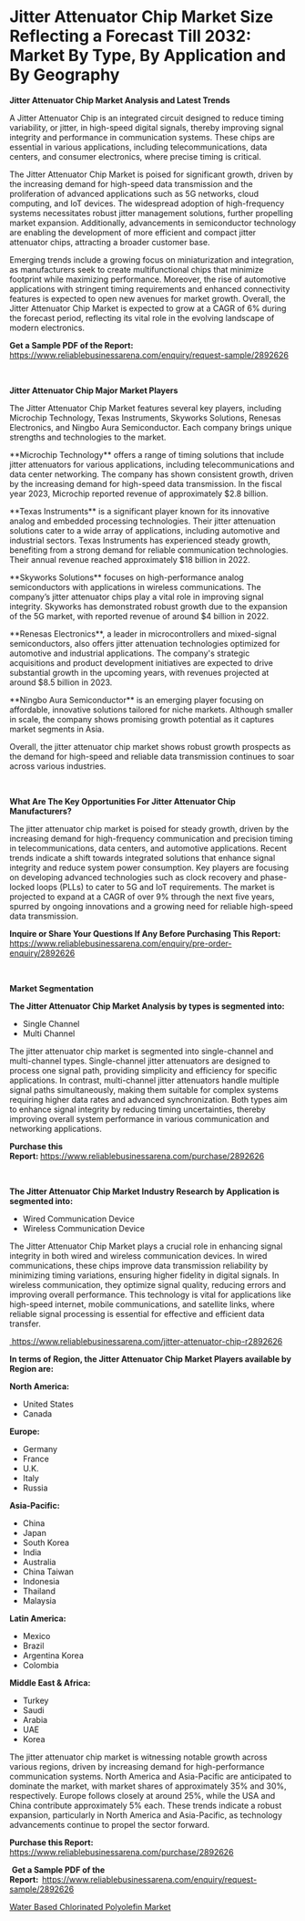 <p><h1>Jitter Attenuator Chip Market Size Reflecting a Forecast Till 2032: Market By Type, By Application and By Geography</h1></p><p><strong>Jitter Attenuator Chip Market Analysis and Latest Trends</strong></p>
<p><p>A Jitter Attenuator Chip is an integrated circuit designed to reduce timing variability, or jitter, in high-speed digital signals, thereby improving signal integrity and performance in communication systems. These chips are essential in various applications, including telecommunications, data centers, and consumer electronics, where precise timing is critical.</p><p>The Jitter Attenuator Chip Market is poised for significant growth, driven by the increasing demand for high-speed data transmission and the proliferation of advanced applications such as 5G networks, cloud computing, and IoT devices. The widespread adoption of high-frequency systems necessitates robust jitter management solutions, further propelling market expansion. Additionally, advancements in semiconductor technology are enabling the development of more efficient and compact jitter attenuator chips, attracting a broader customer base.</p><p>Emerging trends include a growing focus on miniaturization and integration, as manufacturers seek to create multifunctional chips that minimize footprint while maximizing performance. Moreover, the rise of automotive applications with stringent timing requirements and enhanced connectivity features is expected to open new avenues for market growth. Overall, the Jitter Attenuator Chip Market is expected to grow at a CAGR of 6% during the forecast period, reflecting its vital role in the evolving landscape of modern electronics.</p></p>
<p><strong>Get a Sample PDF of the Report:&nbsp;</strong> <a href="https://www.reliablebusinessarena.com/enquiry/request-sample/2892626?utm_campaign=2004&utm_medium=2&utm_source=Github&utm_content=ia&utm_term=15032025&utm_id=jitter-attenuator-chip">https://www.reliablebusinessarena.com/enquiry/request-sample/2892626</a></p>
<p>&nbsp;</p>
<p><strong>Jitter Attenuator Chip Major Market Players</strong></p>
<p><p>The Jitter Attenuator Chip Market features several key players, including Microchip Technology, Texas Instruments, Skyworks Solutions, Renesas Electronics, and Ningbo Aura Semiconductor. Each company brings unique strengths and technologies to the market.</p><p>**Microchip Technology** offers a range of timing solutions that include jitter attenuators for various applications, including telecommunications and data center networking. The company has shown consistent growth, driven by the increasing demand for high-speed data transmission. In the fiscal year 2023, Microchip reported revenue of approximately $2.8 billion.</p><p>**Texas Instruments** is a significant player known for its innovative analog and embedded processing technologies. Their jitter attenuation solutions cater to a wide array of applications, including automotive and industrial sectors. Texas Instruments has experienced steady growth, benefiting from a strong demand for reliable communication technologies. Their annual revenue reached approximately $18 billion in 2022.</p><p>**Skyworks Solutions** focuses on high-performance analog semiconductors with applications in wireless communications. The company’s jitter attenuator chips play a vital role in improving signal integrity. Skyworks has demonstrated robust growth due to the expansion of the 5G market, with reported revenue of around $4 billion in 2022.</p><p>**Renesas Electronics**, a leader in microcontrollers and mixed-signal semiconductors, also offers jitter attenuation technologies optimized for automotive and industrial applications. The company's strategic acquisitions and product development initiatives are expected to drive substantial growth in the upcoming years, with revenues projected at around $8.5 billion in 2023.</p><p>**Ningbo Aura Semiconductor** is an emerging player focusing on affordable, innovative solutions tailored for niche markets. Although smaller in scale, the company shows promising growth potential as it captures market segments in Asia.</p><p>Overall, the jitter attenuator chip market shows robust growth prospects as the demand for high-speed and reliable data transmission continues to soar across various industries.</p></p>
<p>&nbsp;</p>
<p><strong>What Are The Key Opportunities For Jitter Attenuator Chip Manufacturers?</strong></p>
<p><p>The jitter attenuator chip market is poised for steady growth, driven by the increasing demand for high-frequency communication and precision timing in telecommunications, data centers, and automotive applications. Recent trends indicate a shift towards integrated solutions that enhance signal integrity and reduce system power consumption. Key players are focusing on developing advanced technologies such as clock recovery and phase-locked loops (PLLs) to cater to 5G and IoT requirements. The market is projected to expand at a CAGR of over 9% through the next five years, spurred by ongoing innovations and a growing need for reliable high-speed data transmission.</p></p>
<p><strong>Inquire or Share Your Questions If Any Before Purchasing This Report:</strong> <a href="https://www.reliablebusinessarena.com/enquiry/pre-order-enquiry/2892626?utm_campaign=2004&utm_medium=2&utm_source=Github&utm_content=ia&utm_term=15032025&utm_id=jitter-attenuator-chip">https://www.reliablebusinessarena.com/enquiry/pre-order-enquiry/2892626</a></p>
<p>&nbsp;</p>
<p><strong>Market Segmentation</strong></p>
<p><strong>The Jitter Attenuator Chip Market Analysis by types is segmented into:</strong></p>
<p><ul><li>Single Channel</li><li>Multi Channel</li></ul></p>
<p><p>The jitter attenuator chip market is segmented into single-channel and multi-channel types. Single-channel jitter attenuators are designed to process one signal path, providing simplicity and efficiency for specific applications. In contrast, multi-channel jitter attenuators handle multiple signal paths simultaneously, making them suitable for complex systems requiring higher data rates and advanced synchronization. Both types aim to enhance signal integrity by reducing timing uncertainties, thereby improving overall system performance in various communication and networking applications.</p></p>
<p><strong>Purchase this Report:&nbsp;</strong><a href="https://www.reliablebusinessarena.com/purchase/2892626?utm_campaign=2004&utm_medium=2&utm_source=Github&utm_content=ia&utm_term=15032025&utm_id=jitter-attenuator-chip">https://www.reliablebusinessarena.com/purchase/2892626</a></p>
<p>&nbsp;</p>
<p><strong>The Jitter Attenuator Chip Market Industry Research by Application is segmented into:</strong></p>
<p><ul><li>Wired Communication Device</li><li>Wireless Communication Device</li></ul></p>
<p><p>The Jitter Attenuator Chip Market plays a crucial role in enhancing signal integrity in both wired and wireless communication devices. In wired communications, these chips improve data transmission reliability by minimizing timing variations, ensuring higher fidelity in digital signals. In wireless communication, they optimize signal quality, reducing errors and improving overall performance. This technology is vital for applications like high-speed internet, mobile communications, and satellite links, where reliable signal processing is essential for effective and efficient data transfer.</p></p>
<p><a href="https://www.reliablebusinessarena.com/jitter-attenuator-chip-r2892626?utm_campaign=2004&utm_medium=2&utm_source=Github&utm_content=ia&utm_term=15032025&utm_id=jitter-attenuator-chip">&nbsp;https://www.reliablebusinessarena.com/jitter-attenuator-chip-r2892626</a></p>
<p><strong>In terms of Region, the Jitter Attenuator Chip Market Players available by Region are:</strong></p>
<p>
    <p> <strong> North America: </strong>
        <ul>
            <li>United States</li>
            <li>Canada</li>
        </ul>
        </p> 
    <p> <strong> Europe: </strong>
        <ul>
            <li>Germany</li>
            <li>France</li>
            <li>U.K.</li>
            <li>Italy</li>
            <li>Russia</li>
        </ul>
        </p> 
    <p> <strong> Asia-Pacific: </strong>
        <ul>
            <li>China</li>
            <li>Japan</li>
            <li>South Korea</li>
            <li>India</li>
            <li>Australia</li>
            <li>China Taiwan</li>
            <li>Indonesia</li>
            <li>Thailand</li>
            <li>Malaysia</li>
        </ul>
        </p> 
    <p> <strong> Latin America: </strong>
        <ul>
            <li>Mexico</li>
            <li>Brazil</li>
            <li>Argentina Korea</li>
            <li>Colombia</li>
        </ul>
        </p> 
    <p> <strong> Middle East & Africa: </strong>
        <ul>
            <li>Turkey</li>
            <li>Saudi</li>
            <li>Arabia</li>
            <li>UAE</li>
            <li>Korea</li>
        </ul>
    </p>
    </p>
<p><p>The jitter attenuator chip market is witnessing notable growth across various regions, driven by increasing demand for high-performance communication systems. North America and Asia-Pacific are anticipated to dominate the market, with market shares of approximately 35% and 30%, respectively. Europe follows closely at around 25%, while the USA and China contribute approximately 5% each. These trends indicate a robust expansion, particularly in North America and Asia-Pacific, as technology advancements continue to propel the sector forward.</p></p>
<p><strong>Purchase this Report: </strong><a href="https://www.reliablebusinessarena.com/purchase/2892626?utm_campaign=2004&utm_medium=2&utm_source=Github&utm_content=ia&utm_term=15032025&utm_id=jitter-attenuator-chip">https://www.reliablebusinessarena.com/purchase/2892626</a></p>
<p>&nbsp;<strong>Get a Sample PDF of the Report:&nbsp;&nbsp;</strong><a href="https://www.reliablebusinessarena.com/enquiry/request-sample/2892626?utm_campaign=2004&utm_medium=2&utm_source=Github&utm_content=ia&utm_term=15032025&utm_id=jitter-attenuator-chip">https://www.reliablebusinessarena.com/enquiry/request-sample/2892626</a></p>
<p><strong></strong></p>
<p><p><a href="https://github.com/globismark/Market-Research-Report-List-6/blob/main/water-based-chlorinated-polyolefin-market.md?utm_campaign=2004&utm_medium=2&utm_source=Github&utm_content=ia&utm_term=15032025&utm_id=jitter-attenuator-chip">Water Based Chlorinated Polyolefin Market</a></p></p>